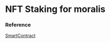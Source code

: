 # NFT Staking for moralis

### Reference
 [SmartContract](https://www.youtube.com/watch?v=-48_hdo9_gg)